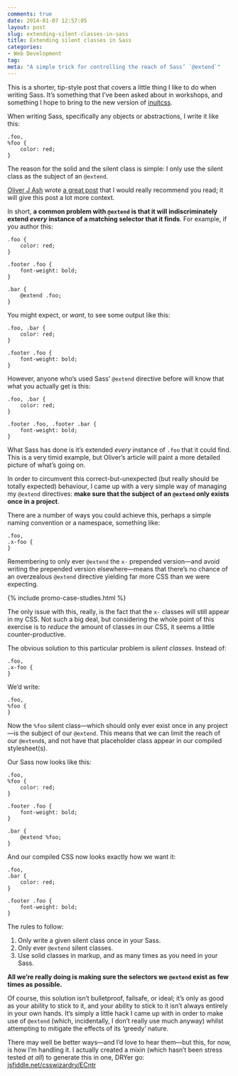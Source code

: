 ```yaml
---
comments: true
date: 2014-01-07 12:57:05
layout: post
slug: extending-silent-classes-in-sass
title: Extending silent classes in Sass
categories:
- Web Development
tag:
meta: "A simple trick for controlling the reach of Sass’ `@extend`"
---
```


This is a shorter, tip-style post that covers a little thing I like to do when
writing Sass. It’s something that I’ve been asked about in workshops, and
something I hope to bring to the new version of [inuitcss](http://inuitcss.com).

When writing Sass, specifically any objects or abstractions, I write it like this:

    .foo,
    %foo {
        color: red;
    }

The reason for the solid and the silent class is simple: I only use the silent
class as the subject of an `@extend`.

[Oliver J Ash](https://twitter.com/OliverJAsh) wrote [a great
post](http://oliverjash.me/2012/09/07/methods-for-modifying-objects-in-oocss.html)
that I would really recommend you read; it will give this post a lot more
context.

In short, **a common problem with `@extend` is that it will indiscriminately
extend _every_ instance of a matching selector that it finds**. For example, if
you author this:

    .foo {
        color: red;
    }

    .footer .foo {
        font-weight: bold;
    }

    .bar {
        @extend .foo;
    }

You might expect, or _want_, to see some output like this:

    .foo, .bar {
        color: red;
    }

    .footer .foo {
        font-weight: bold;
    }

However, anyone who’s used Sass’ `@extend` directive before will know that what
you actually get is this:

    .foo, .bar {
        color: red;
    }

    .footer .foo, .footer .bar {
        font-weight: bold;
    }

What Sass has done is it’s extended _every_ instance of `.foo` that it could
find. This is a very timid example, but Oliver’s article will paint a more
detailed picture of what’s going on.

In order to circumvent this correct-but-unexpected (but really should be totally
expected) behaviour, I came up with a very simple way of managing my `@extend`
directives: **make sure that the subject of an `@extend` only exists once in a
project**.

There are a number of ways you could achieve this, perhaps a simple naming
convention or a namespace, something like:

    .foo,
    .x-foo {
    }

Remembering to only ever `@extend` the `x-` prepended version—and avoid writing
the prepended version elsewhere—means that there’s no chance of an overzealous
`@extend` directive yielding far more CSS than we were expecting.

{% include promo-case-studies.html %}

The only issue with this, really, is the fact that the `x-` classes will still
appear in my CSS. Not such a big deal, but considering the whole point of this
exercise is to _reduce_ the amount of classes in our CSS, it seems a little
counter-productive.

The obvious solution to this particular problem is <i>silent classes</i>.
Instead of:

    .foo,
    .x-foo {
    }

We’d write:

    .foo,
    %foo {
    }

Now the `%foo` silent class—which should only ever exist once in any project—is
the subject of our `@extend`. This means that we can limit the reach of our
`@extend`s, and not have that placeholder class appear in our compiled
stylesheet(s).

Our Sass now looks like this:

    .foo,
    %foo {
        color: red;
    }

    .footer .foo {
        font-weight: bold;
    }

    .bar {
        @extend %foo;
    }

And our compiled CSS now looks exactly how we want it:

    .foo,
    .bar {
        color: red;
    }

    .footer .foo {
        font-weight: bold;
    }


The rules to follow:

1. Only write a given silent class once in your Sass.
2. Only ever `@extend` silent classes.
3. Use solid classes in markup, and as many times as you need in your Sass.

**All we’re really doing is making sure the selectors we `@extend` exist as few
times as possible.**

Of course, this solution isn’t bulletproof, failsafe, or ideal; it’s only as
good as your ability to stick to it, and your ability to stick to it isn’t
always entirely in your own hands. It’s simply a little hack I came up with in
order to make use of `@extend` (which, incidentally, I don’t really use much
anyway) whilst attempting to mitigate the effects of its ‘greedy’ nature.


There may well be better ways—and I’d love to hear them—but this, for now, is
how I’m handling it. I actually created a mixin (which hasn’t been stress tested
_at all_) to generate this in one, DRYer go:
[jsfiddle.net/csswizardry/ECntr](http://jsfiddle.net/csswizardry/ECntr/)
